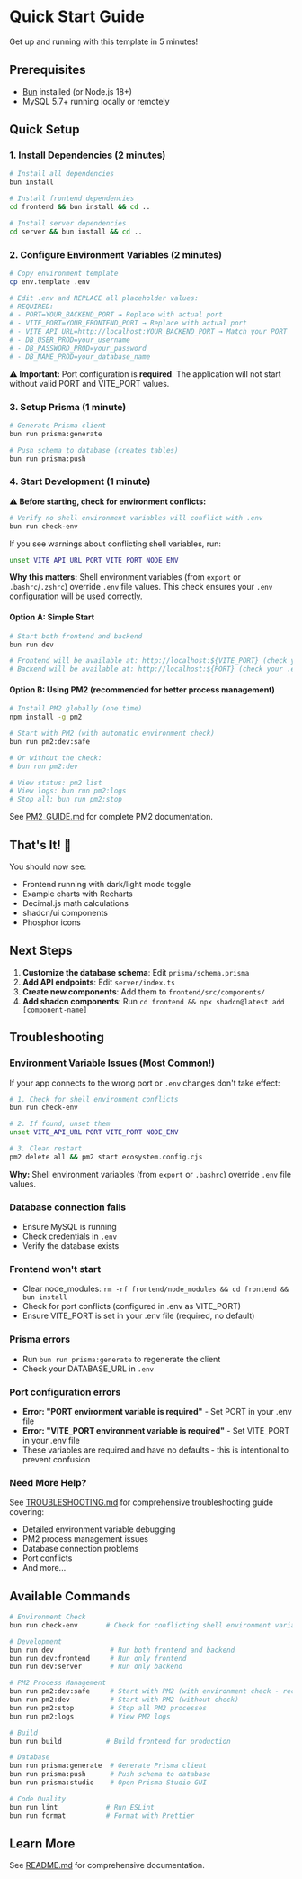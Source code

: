 # Quick Start Guide

Get up and running with this template in 5 minutes!

## Prerequisites

- [Bun](https://bun.sh) installed (or Node.js 18+)
- MySQL 5.7+ running locally or remotely

## Quick Setup

### 1. Install Dependencies (2 minutes)

```bash
# Install all dependencies
bun install

# Install frontend dependencies
cd frontend && bun install && cd ..

# Install server dependencies
cd server && bun install && cd ..
```

### 2. Configure Environment Variables (2 minutes)

```bash
# Copy environment template
cp env.template .env

# Edit .env and REPLACE all placeholder values:
# REQUIRED:
# - PORT=YOUR_BACKEND_PORT → Replace with actual port
# - VITE_PORT=YOUR_FRONTEND_PORT → Replace with actual port
# - VITE_API_URL=http://localhost:YOUR_BACKEND_PORT → Match your PORT
# - DB_USER_PROD=your_username
# - DB_PASSWORD_PROD=your_password
# - DB_NAME_PROD=your_database_name
```

**⚠️ Important:** Port configuration is **required**. The application will not start without valid PORT and VITE_PORT values.

### 3. Setup Prisma (1 minute)

```bash
# Generate Prisma client
bun run prisma:generate

# Push schema to database (creates tables)
bun run prisma:push
```

### 4. Start Development (1 minute)

**⚠️ Before starting, check for environment conflicts:**

```bash
# Verify no shell environment variables will conflict with .env
bun run check-env
```

If you see warnings about conflicting shell variables, run:
```bash
unset VITE_API_URL PORT VITE_PORT NODE_ENV
```

**Why this matters:** Shell environment variables (from `export` or `.bashrc`/`.zshrc`) override `.env` file values. This check ensures your `.env` configuration will be used correctly.

#### Option A: Simple Start

```bash
# Start both frontend and backend
bun run dev

# Frontend will be available at: http://localhost:${VITE_PORT} (check your .env)
# Backend will be available at: http://localhost:${PORT} (check your .env)
```

#### Option B: Using PM2 (recommended for better process management)

```bash
# Install PM2 globally (one time)
npm install -g pm2

# Start with PM2 (with automatic environment check)
bun run pm2:dev:safe

# Or without the check:
# bun run pm2:dev

# View status: pm2 list
# View logs: bun run pm2:logs
# Stop all: bun run pm2:stop
```

See [PM2_GUIDE.md](./PM2_GUIDE.md) for complete PM2 documentation.

## That's It! 🎉

You should now see:

- Frontend running with dark/light mode toggle
- Example charts with Recharts
- Decimal.js math calculations
- shadcn/ui components
- Phosphor icons

## Next Steps

1. **Customize the database schema**: Edit `prisma/schema.prisma`
2. **Add API endpoints**: Edit `server/index.ts`
3. **Create new components**: Add them to `frontend/src/components/`
4. **Add shadcn components**: Run `cd frontend && npx shadcn@latest add [component-name]`

## Troubleshooting

### Environment Variable Issues (Most Common!)

If your app connects to the wrong port or `.env` changes don't take effect:

```bash
# 1. Check for shell environment conflicts
bun run check-env

# 2. If found, unset them
unset VITE_API_URL PORT VITE_PORT NODE_ENV

# 3. Clean restart
pm2 delete all && pm2 start ecosystem.config.cjs
```

**Why:** Shell environment variables (from `export` or `.bashrc`) override `.env` file values.

### Database connection fails

- Ensure MySQL is running
- Check credentials in `.env`
- Verify the database exists

### Frontend won't start

- Clear node_modules: `rm -rf frontend/node_modules && cd frontend && bun install`
- Check for port conflicts (configured in .env as VITE_PORT)
- Ensure VITE_PORT is set in your .env file (required, no default)

### Prisma errors

- Run `bun run prisma:generate` to regenerate the client
- Check your DATABASE_URL in `.env`

### Port configuration errors

- **Error: "PORT environment variable is required"** - Set PORT in your .env file
- **Error: "VITE_PORT environment variable is required"** - Set VITE_PORT in your .env file
- These variables are required and have no defaults - this is intentional to prevent confusion

### Need More Help?

See [TROUBLESHOOTING.md](./TROUBLESHOOTING.md) for comprehensive troubleshooting guide covering:
- Detailed environment variable debugging
- PM2 process management issues
- Database connection problems
- Port conflicts
- And more...

## Available Commands

```bash
# Environment Check
bun run check-env       # Check for conflicting shell environment variables

# Development
bun run dev              # Run both frontend and backend
bun run dev:frontend     # Run only frontend
bun run dev:server       # Run only backend

# PM2 Process Management
bun run pm2:dev:safe     # Start with PM2 (with environment check - recommended)
bun run pm2:dev          # Start with PM2 (without check)
bun run pm2:stop         # Stop all PM2 processes
bun run pm2:logs         # View PM2 logs

# Build
bun run build           # Build frontend for production

# Database
bun run prisma:generate  # Generate Prisma client
bun run prisma:push      # Push schema to database
bun run prisma:studio    # Open Prisma Studio GUI

# Code Quality
bun run lint            # Run ESLint
bun run format          # Format with Prettier
```

## Learn More

See [README.md](./README.md) for comprehensive documentation.
